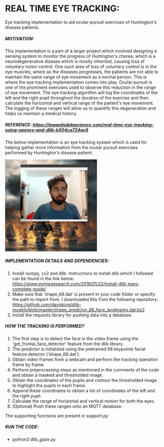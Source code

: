 # REAL TIME EYE TRACKING:
Eye tracking implementation to aid ocular pursuit exercises of Huntington's disease patients.

##### MOTIVATION:
This implementation is a part of a larger project which involved designing a sensing system to monitor
the progress of Huntington's chorea, which is a neurodegenerative disease which is mostly inherited,
causing loss of voluntary motor control. One such area of loss of voluntary control is in the eye muscles,
where as the diseases progresses, the patients are not able to maintain the same range of eye movement as 
a normal person. This is where the eye tracking implementation comes into play. Ocular pursuit is one of the 
prominent exercises used to observe this reduction in the range of eye movement. The eye tracking algorithm
will log the coordinates of the left and the right pupil throughout the duration of the exercise and then 
calculate the horizontal and vertical range of the patient's eye movement. The logging of these ranges will
allow us to quantify this degeneration and helps us maintain a medical history.

##### REFERENCE: https://towardsdatascience.com/real-time-eye-tracking-using-opencv-and-dlib-b504ca724ac6

The below implementation is an eye tracking system which is used for helping gather more information 
from the ocular pursuit exercises performed by Huntington's disease patient.

<img src="https://github.com/SaiPrahladh/Eye_tracking/blob/main/ezgif.com-crop.gif" width="300" height="300" />

##### IMPLEMENTATION DETAILS AND DEPENDENCIES:
1. Install numpy, cv2 and dlib. Instructions to install dlib which I followed can be found in the link below:
https://www.pyimagesearch.com/2018/01/22/install-dlib-easy-complete-guide/
2. Make sure that 'shape_68.dat' is present in your code folder or specify the path to import from. I downloaded
this from the following repository: https://github.com/davisking/dlib-models/blob/master/shape_predictor_68_face_landmarks.dat.bz2 
3. Install the requests library for pushing data into a database.

##### HOW THE TRACKING IS PERFORMED?
1. The first step is to detect the face in the video frame using the 'get_frontal_face_detector' feature
from the dlib library.
2. The predictor is initialized using the pretrained 68 keypoints facial feature detector ('shape_68.dat').
3. Obtain video frames from a webcam and perform the tracking operation frame by frame.
4. Perform preprocessing steps as mentioned in the comments of the code and obtain a masked and 
thresholded image. 
5. Obtain the coordinates of the pupils and contour the thresholded image to highlight the pupils in each frame.
6. Append these coordinates to obtain a list of coordinates of the left and the right pupil.
7. Calculate the range of horizontal and vertical motion for both the eyes.
8. (Optional) Push these ranges onto an MQTT database.

The supporting functions are present in support.py
##### RUN THE CODE:
- python3 dlib_gaze.py
